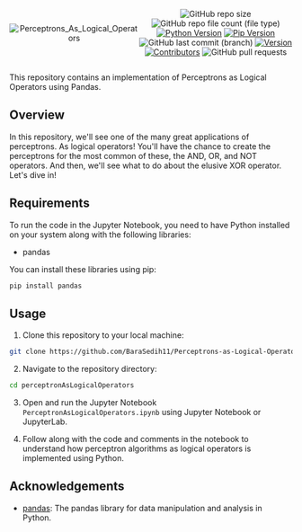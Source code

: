 <div style="display:flex; justify-content: center; align-items: center ; height" 100vh" align=center>

![Perceptrons_As_Logical_Operators](https://github.com/BaraSedih11/Perceptrons-as-Logical-Operators/assets/98843912/59e128bc-cf35-48c0-80e0-3d5bd3afb43e)

   ![GitHub repo size](https://img.shields.io/github/repo-size/BaraSedih11/Perceptrons-as-Logical-Operators) ![GitHub repo file count (file type)](https://img.shields.io/github/directory-file-count/BaraSedih11/Perceptrons-as-Logical-Operators) [![Python Version](https://img.shields.io/badge/python-3.8-blue)](https://www.python.org/downloads/release/python-380/)
[![Pip Version](https://img.shields.io/badge/pip-21.0-orange)](https://pypi.org/project/pip/21.0/)
 ![GitHub last commit (branch)](https://img.shields.io/github/last-commit/BaraSedih11/Perceptrons-as-Logical-Operators/main)
[![Version](https://img.shields.io/badge/version-v1.0.0-blue)](https://github.com/BaraSedih11/Perceptrons-as-Logical-Operators/releases/tag/v1.0.0)
[![Contributors](https://img.shields.io/github/contributors/BaraSedih11/Perceptrons-as-Logical-Operators)](https://github.com/BaraSedih11/Perceptrons-as-Logical-Operators/graphs/contributors)
![GitHub pull requests](https://img.shields.io/github/issues-pr-raw/BaraSedih11/Perceptrons-as-Logical-Operators)
<!-- ![GitHub issues](https://img.shields.io/github/issues-raw/BaraSedih11/Bookstore)  -->
</div>


This repository contains an implementation of Perceptrons as Logical Operators using Pandas.

## Overview

In this repository, we'll see one of the many great applications of perceptrons. As logical operators! You'll have the chance to create the perceptrons for the most common of these, the AND, OR, and NOT operators. And then, we'll see what to do about the elusive XOR operator. Let's dive in!

## Requirements

To run the code in the Jupyter Notebook, you need to have Python installed on your system along with the following libraries:

- pandas

You can install these libraries using pip:

```bash
pip install pandas

```

## Usage

1. Clone this repository to your local machine:

```bash
git clone https://github.com/BaraSedih11/Perceptrons-as-Logical-Operators.git
```

2. Navigate to the repository directory:

```bash
cd perceptronAsLogicalOperators
```

3. Open and run the Jupyter Notebook `PerceptronAsLogicalOperators.ipynb` using Jupyter Notebook or JupyterLab.

4. Follow along with the code and comments in the notebook to understand how perceptron algorithms as logical operators is implemented using Python.


## Acknowledgements

- [pandas](https://pandas.pydata.org/): The pandas library for data manipulation and analysis in Python.
